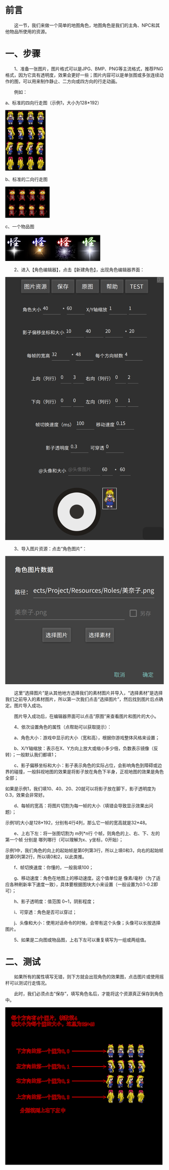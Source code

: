 # 前言

&emsp;&emsp;这一节，我们来做一个简单的地图角色，地图角色是我们的主角、NPC和其他物品所使用的资源。

# 一、步骤

&emsp;&emsp;1、准备一张图片，图片格式可以是JPG、BMP、PNG等主流格式，推荐PNG格式，因为它具有透明度，效果会更好一些；图片内容可以是单张图或多张连续动作的图，可以用来制作静止、二方向或四方向的行走动画。

&emsp;&emsp;例如：

a、标准的四向行走图（示例1，大小为128*192）

![1690265886023](image/2.制作角色/1690265886023.png)

b、标准的二向行走图

![1690265947320](image/2.制作角色/1690265947320.png)

c、一个物品图

![1690266082739](image/2.制作角色/1690266082739.png)

&emsp;&emsp;2、进入【角色编辑器】，点击【新建角色】，出现角色编辑器界面：

![1690266205838](image/2.制作角色/1690266205838.png)

&emsp;&emsp;3、导入图片资源：点击“角色图片”：

![1690266273885](image/2.制作角色/1690266273885.png)

&emsp;&emsp;这里“选择图片”是从其他地方选择我们的素材图片并导入，“选择素材”是选择我们之前导入的素材图片，所以第一次我们点击“选择图片”，然后找到图片后点确定。图片导入成功。

&emsp;&emsp;图片导入成功后，在编辑器界面可以点击“原图”来查看图片和图片的大小。

&emsp;&emsp;4、依次设置角色的属性（点帮助可以获取提示）：

&emsp;&emsp;a、角色大小：游戏中显示的大小（宽和高），根据你游戏整体风格来设置；

&emsp;&emsp;b、X/Y轴缩放：表示在X、Y方向上放大或缩小多少倍，负数表示镜像（反转）；一般默认我们都填1；

&emsp;&emsp;c、影子偏移坐标和大小：影子表示角色的实际占位，会影响角色到障碍或边界的碰撞，一般斜视地图的效果是将影子放在角色下半身，正视地图的效果是角色全部；

如果是示例1，我们填10、40、20、20就可以将影子放在脚下，影子透明度为0.3，效果会非常好。

&emsp;&emsp;d、每帧的宽高：将图片切割为每一帧的大小（填错会导致显示效果出问题）；

示例1的大小是128\*192，分别有4行4列，那么它一帧的宽高就是32*48。

&emsp;&emsp;e、上右下左：将一张图切割为 m列*n行 个帧，则角色的上、右、下、左的 第一个帧 分别是 哪列哪行（可以理解为x、y坐标，0开始）；

示例1中，我们角色的向上的起始帧是第0列第3行，所以上填0和3，向右的起始帧是第0列第2行，所以填0和2，以此类推。

&emsp;&emsp;f、帧切换速度：你懂的，一般我填100；

&emsp;&emsp;g、移动速度：角色在地图上的移动速度。这个值单位是 像素/毫秒（为了适应各种刷新率下速度一致），具体要根据图块大小来设置（一般设置为0.1-0.2即可）；

&emsp;&emsp;h、影子透明度：值范围 0~1，阴影程度；

&emsp;&emsp;i、可穿透：角色是否可以穿过；

&emsp;&emsp;j、头像和大小：使用对话命令的时候，会带有这个头像；头像可以长按选择图片。

&emsp;&emsp;5、如果是二向图或物品图，上右下左可以重复填写为一组或两组值。

# 二、测试

&emsp;&emsp;如果所有的属性填写无错，则下方就会出现角色的效果图，点击图片或使用摇杆可以测试行走情况。

&emsp;&emsp;此时，我们必须点击“保存”，填写角色名后，才能将这个资源真正保存到角色中。

![1699844595800](image/2.制作角色/1699844595800.png)
